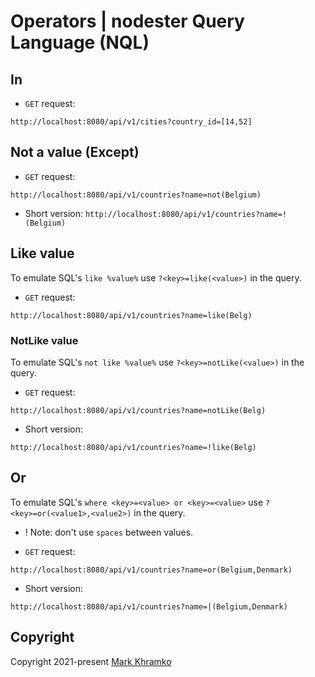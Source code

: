 # Operators | nodester Query Language (NQL)

## In

* `GET` request:
```
http://localhost:8080/api/v1/cities?country_id=[14,52]
```


## Not a value (Except)

* `GET` request:
```
http://localhost:8080/api/v1/countries?name=not(Belgium)
```

* Short version:
`http://localhost:8080/api/v1/countries?name=!(Belgium)`



## Like value

To emulate SQL's `like %value%` use `?<key>=like(<value>)` in the query.

* `GET` request:
```
http://localhost:8080/api/v1/countries?name=like(Belg)
```

### NotLike value

To emulate SQL's `not like %value%` use `?<key>=notLike(<value>)` in the query.

* `GET` request:
```
http://localhost:8080/api/v1/countries?name=notLike(Belg)
```

* Short version:
```
http://localhost:8080/api/v1/countries?name=!like(Belg)
```


## Or

To emulate SQL's `where <key>=<value> or <key>=<value>` use `?<key>=or(<value1>,<value2>)` in the query.
* ! Note: don't use `spaces` between values.

* `GET` request:
```
http://localhost:8080/api/v1/countries?name=or(Belgium,Denmark)
```

* Short version:
```
http://localhost:8080/api/v1/countries?name=|(Belgium,Denmark)
```


## Copyright
Copyright 2021-present [Mark Khramko](https://github.com/MarkKhramko)
